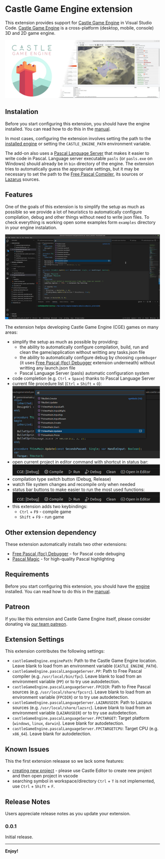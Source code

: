 # Castle Game Engine extension 

This extension provides support for [Castle Game Engine](https://castle-engine.io/) in Visual Studio Code.
[Castle Game Engine](https://castle-engine.io/) is a cross-platform (desktop, mobile, console) 3D and 2D game engine.

![Castle Game Engine banner](images/castle_introduction.jpg)

## Instalation

Before you start configuring this extension, you should have the engine installed. You can read how to do this in the [manual](https://castle-engine.io/install).

In most cases, configuring the extension involves setting the path to the [installed engine](https://castle-engine.io/install) or setting the `CASTLE_ENGINE_PATH` environment variable. 

The add-on also uses a [Pascal Language Server](https://github.com/castle-engine/pascal-language-server) that makes it easier to write code in Pascal. Language server executable `pasls` (or `pasls.exe` on Windows) should already be in `bin` directory of the engine. The extension tries to automatically guess the appropriate settings, but it may be necessary to set the path to the [Free Pascal Compiler](https://www.freepascal.org/), its sources or [Lazarus](https://www.lazarus-ide.org/) sources.

## Features

One of the goals of this extension is to simplify the setup as much as possible so we provide a lot of heuristics to automatically configure compilation, debug and other things without need to write json files. To check everything is working open some examples form `examples` directory in your engine instalation.

![VScode with Castle Game Engine extension](images/vscode_with_cge.png)

The extension helps developing Castle Game Engine (CGE) games on many areas:
* simplify the setup as much as possible by providing:
   * the ability to automatically configure compilation, build, run and clean the game/application without writting any tasks.json file
   * the ability to automatically configure debug by choosing `cgedebuger` \(it uses [Free Pascal (fpc) Debugger](https://marketplace.visualstudio.com/items?itemName=CNOC.fpdebug) extension underneath\) without writting any launch.json file
   * Pascal Language Server (pasls) automatic configuration system
* code completion (e.g. `Ctrl` + `Space`) thanks to Pascal Language Server
* current file procedure list (`Ctrl` + `Shift` + `O`):
   ![Procedure list screen](images/findfilesymbol.png)
* open current project in editor command with shortcut in status bar:
   ![Status bar](images/vscode_status_bar.png)
* compilation type switch button (Debug, Release)
* watch file system changes and recompile only when needed
* status bar buttons to make easier to run the most used functions:
   ![Status bar](images/vscode_status_bar.png)
* this extension adds two keybindings:
   * `Ctrl` + `F9` - compile game
   * `Shift` + `F9` - run game

## Other extension dependency

These extension automatically installs two other extensions:
* [Free Pascal (fpc) Debugger](https://marketplace.visualstudio.com/items?itemName=CNOC.fpdebug) - for Pascal code debuging
* [Pascal Magic](https://marketplace.visualstudio.com/items?itemName=theangryepicbanana.language-pascal) - for high-quality Pascal highlighting

## Requirements

Before you start configuring this extension, you should have the [engine](https://castle-engine.io) installed. You can read how to do this in the [manual](https://castle-engine.io/install).

## Patreon

If you like this extension and Castle Game Engine itself, please consider donating via [our team patreon](https://www.patreon.com/castleengine).

## Extension Settings

This extension contributes the following settings:

* `castleGameEngine.enginePath`: Path to the Castle Game Engine location. Leave blank to load from an environment variable (`CASTLE_ENGINE_PATH`).
* `castleGameEngine.pascalLanguageServer.PP`: Path to Free Pascal compiler (e.g. `/usr/local/bin/fpc`). Leave blank to load from an environment variable (`PP`) or to try use autodetection.
* `castleGameEngine.pascalLanguageServer.FPCDIR`: Path to Free Pascal sources (e.g. `/usr/local/share/fpcsrc`). Leave blank to load from an environment variable (`FPCDIR`) or to try use autodetection.
* `castleGameEngine.pascalLanguageServer.LAZARUSDIR`: Path to Lazarus sources (e.g. `/usr/local/share/lazsrc`). Leave blank to load from an environment variable (`LAZARUSDIR`) or to try use autodetection.
* `castleGameEngine.pascalLanguageServer.FPCTARGET`: Target platform (`windows`, `linux`, `darwin`). Leave blank for autodetection.
* `castleGameEngine.pascalLanguageServer.FPCTARGETCPU`: Target CPU (e.g. `x86_64`). Leave blank for autodetection.

## Known Issues

This the first extension releaase so we lack some features:
* [creating new project](https://castle-engine.io/build_first) - please use Castle Editor to create new project and then open project in vscode
* searching symbol in workspace/directory `Ctrl` + `T` is not implemented, use `Ctrl` + `Shift` + `F`.

## Release Notes

Users appreciate release notes as you update your extension.

### 0.0.1

Initial release.

---

**Enjoy!**
